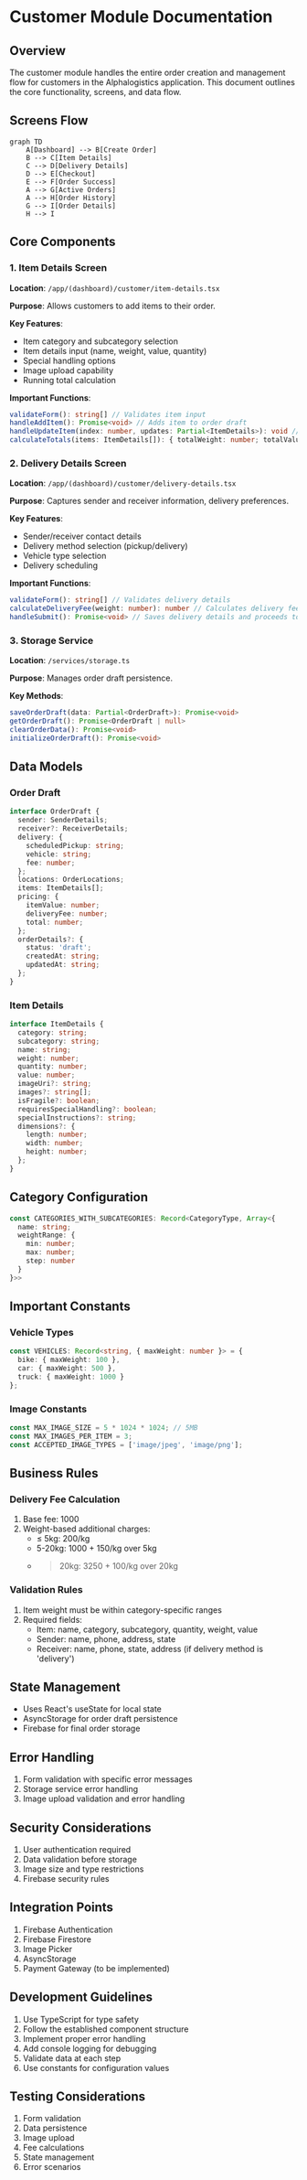 # Customer Module Documentation

## Overview
The customer module handles the entire order creation and management flow for customers in the Alphalogistics application. This document outlines the core functionality, screens, and data flow.

## Screens Flow
```mermaid
graph TD
    A[Dashboard] --> B[Create Order]
    B --> C[Item Details]
    C --> D[Delivery Details]
    D --> E[Checkout]
    E --> F[Order Success]
    A --> G[Active Orders]
    A --> H[Order History]
    G --> I[Order Details]
    H --> I
```

## Core Components

### 1. Item Details Screen
**Location**: `/app/(dashboard)/customer/item-details.tsx`

**Purpose**: Allows customers to add items to their order.

**Key Features**:
- Item category and subcategory selection
- Item details input (name, weight, value, quantity)
- Special handling options
- Image upload capability
- Running total calculation

**Important Functions**:
```typescript
validateForm(): string[] // Validates item input
handleAddItem(): Promise<void> // Adds item to order draft
handleUpdateItem(index: number, updates: Partial<ItemDetails>): void // Updates existing item
calculateTotals(items: ItemDetails[]): { totalWeight: number; totalValue: number }
```

### 2. Delivery Details Screen
**Location**: `/app/(dashboard)/customer/delivery-details.tsx`

**Purpose**: Captures sender and receiver information, delivery preferences.

**Key Features**:
- Sender/receiver contact details
- Delivery method selection (pickup/delivery)
- Vehicle type selection
- Delivery scheduling

**Important Functions**:
```typescript
validateForm(): string[] // Validates delivery details
calculateDeliveryFee(weight: number): number // Calculates delivery fee based on weight
handleSubmit(): Promise<void> // Saves delivery details and proceeds to checkout
```

### 3. Storage Service
**Location**: `/services/storage.ts`

**Purpose**: Manages order draft persistence.

**Key Methods**:
```typescript
saveOrderDraft(data: Partial<OrderDraft>): Promise<void>
getOrderDraft(): Promise<OrderDraft | null>
clearOrderData(): Promise<void>
initializeOrderDraft(): Promise<void>
```

## Data Models

### Order Draft
```typescript
interface OrderDraft {
  sender: SenderDetails;
  receiver?: ReceiverDetails;
  delivery: {
    scheduledPickup: string;
    vehicle: string;
    fee: number;
  };
  locations: OrderLocations;
  items: ItemDetails[];
  pricing: {
    itemValue: number;
    deliveryFee: number;
    total: number;
  };
  orderDetails?: {
    status: 'draft';
    createdAt: string;
    updatedAt: string;
  };
}
```

### Item Details
```typescript
interface ItemDetails {
  category: string;
  subcategory: string;
  name: string;
  weight: number;
  quantity: number;
  value: number;
  imageUri?: string;
  images?: string[];
  isFragile?: boolean;
  requiresSpecialHandling?: boolean;
  specialInstructions?: string;
  dimensions?: {
    length: number;
    width: number;
    height: number;
  };
}
```

## Category Configuration
```typescript
const CATEGORIES_WITH_SUBCATEGORIES: Record<CategoryType, Array<{ 
  name: string; 
  weightRange: { 
    min: number; 
    max: number; 
    step: number 
  } 
}>>
```

## Important Constants

### Vehicle Types
```typescript
const VEHICLES: Record<string, { maxWeight: number }> = {
  bike: { maxWeight: 100 },
  car: { maxWeight: 500 },
  truck: { maxWeight: 1000 }
};
```

### Image Constants
```typescript
const MAX_IMAGE_SIZE = 5 * 1024 * 1024; // 5MB
const MAX_IMAGES_PER_ITEM = 3;
const ACCEPTED_IMAGE_TYPES = ['image/jpeg', 'image/png'];
```

## Business Rules

### Delivery Fee Calculation
1. Base fee: 1000
2. Weight-based additional charges:
   - ≤ 5kg: 200/kg
   - 5-20kg: 1000 + 150/kg over 5kg
   - >20kg: 3250 + 100/kg over 20kg

### Validation Rules
1. Item weight must be within category-specific ranges
2. Required fields:
   - Item: name, category, subcategory, quantity, weight, value
   - Sender: name, phone, address, state
   - Receiver: name, phone, state, address (if delivery method is 'delivery')

## State Management
- Uses React's useState for local state
- AsyncStorage for order draft persistence
- Firebase for final order storage

## Error Handling
1. Form validation with specific error messages
2. Storage service error handling
3. Image upload validation and error handling

## Security Considerations
1. User authentication required
2. Data validation before storage
3. Image size and type restrictions
4. Firebase security rules

## Integration Points
1. Firebase Authentication
2. Firebase Firestore
3. Image Picker
4. AsyncStorage
5. Payment Gateway (to be implemented)

## Development Guidelines
1. Use TypeScript for type safety
2. Follow the established component structure
3. Implement proper error handling
4. Add console logging for debugging
5. Validate data at each step
6. Use constants for configuration values

## Testing Considerations
1. Form validation
2. Data persistence
3. Image upload
4. Fee calculations
5. State management
6. Error scenarios
